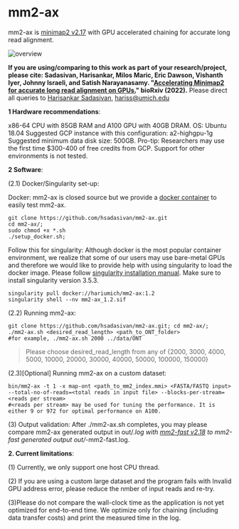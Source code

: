 # mm2-ax
 
mm2-ax is [minimap2 v2.17](https://github.com/lh3/minimap2/tree/7bc87b4175dcf3b6df7d4f6ae9db5f3eadd30302) with GPU accelerated chaining for accurate long read alignment.



![overview](https://user-images.githubusercontent.com/84148853/159078375-9ec1b75a-72cd-4e51-be34-4877e8144ef4.png)



**If you are using/comparing to this work as part of your research/project, please cite: Sadasivan, Harisankar, Milos Maric, Eric Dawson, Vishanth Iyer, Johnny Israeli, and Satish Narayanasamy. "[Accelerating Minimap2 for accurate long read alignment on GPUs.](https://www.biorxiv.org/content/10.1101/2022.03.09.483575v1.full.pdf)" bioRxiv (2022).**
Please direct all queries to [Harisankar Sadasivan](https://github.com/harisankarsadasivan?tab=repositories), hariss@umich.edu




**1 Hardware recommendations**:

x86-64 CPU with 85GB RAM and A100 GPU with 40GB DRAM. OS:  Ubuntu 18.04
Suggested GCP instance with this configuration: a2-highgpu-1g
Suggested minimum data disk size: 500GB.
Pro-tip: Researchers may use the first time $300-400 of free credits from GCP.
Support for other environments is not tested.

**2 Software**:

(2.1) Docker/Singularity set-up:

Docker:
mm2-ax is closed source but we provide a [docker container](https://hub.docker.com/repository/docker/hariumich/mm2-ax) to easily test mm2-ax. 

```
git clone https://github.com/hsadasivan/mm2-ax.git
cd mm2-ax/;
sudo chmod +x *.sh
./setup_docker.sh;
```

Follow this for singularity:
Although docker is the most popular container environment, we realize that some of our users may use bare-metal GPUs and therefore we would like to provide help with using singularity to load the docker image. Please follow [singularity installation manual](https://docs.sylabs.io/guides/3.0/user-guide/quick_start.html#:~:text=Singularity%20v3.,image%20format%20that%20is%20writable.). Make sure to install singularity version 3.5.3.


```
singularity pull docker://hariumich/mm2-ax:1.2
singularity shell --nv mm2-ax_1.2.sif
```

(2.2) Running mm2-ax:
```
git clone https://github.com/hsadasivan/mm2-ax.git; cd mm2-ax/;
./mm2-ax.sh <desired_read_length> <path_to_ONT_folder>
#for example, ./mm2-ax.sh 2000 ../data/ONT
```
>Please choose desired_read_length from any of {2000, 3000, 4000, 5000, 10000, 20000, 30000, 40000, 50000, 100000, 150000}

(2.3)[Optional] Running mm2-ax on a custom dataset:
```
bin/mm2-ax -t 1 -x map-ont <path_to_mm2_index.mmi> <FASTA/FASTQ input> --total-no-of-reads=<total reads in input file> --blocks-per-stream=<reads per stream>
#<reads per stream> may be used for tuning the performance. It is either 9 or 972 for optimal performance on A100.
```

(3) Output validation: After ./mm2-ax.sh completes, you may please compare mm2-ax generated output in out/*.log with [mm2-fast v2.18](https://github.com/lh3/minimap2/tree/d6e6811a0f797e2a8391b02497b99739e7a14c31) to mm2-fast generated output out/*-mm2-fast.log.


**2. Current limitations**:

(1) Currently, we only support one host CPU thread.

(2) If you are using a custom large dataset and the program fails with Invalid GPU address error, please reduce the nmber of input reads and re-try.

(3)Please do not compare the wall-clock time as the application is not yet optimized for end-to-end time. We optimize only for chaining (including data transfer costs) and print the measured time in the log.


